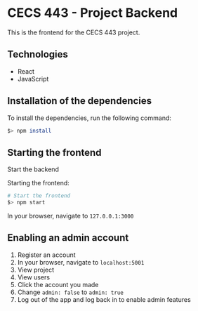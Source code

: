 # CECS 443 - Project Backend

This is the frontend for the CECS 443 project.

## Technologies
- React
- JavaScript

## Installation of the dependencies

To install the dependencies, run the following command:

```bash
$> npm install
```

## Starting the frontend

Start the backend

Starting the frontend:
```bash
# Start the frontend
$> npm start
```

In your browser, navigate to `127.0.0.1:3000`

## Enabling an admin account

1. Register an account
2. In your browser, navigate to `localhost:5001`
3. View project
4. View users
5. Click the account you made
6. Change `admin: false` to `admin: true`
7. Log out of the app and log back in to enable admin features
